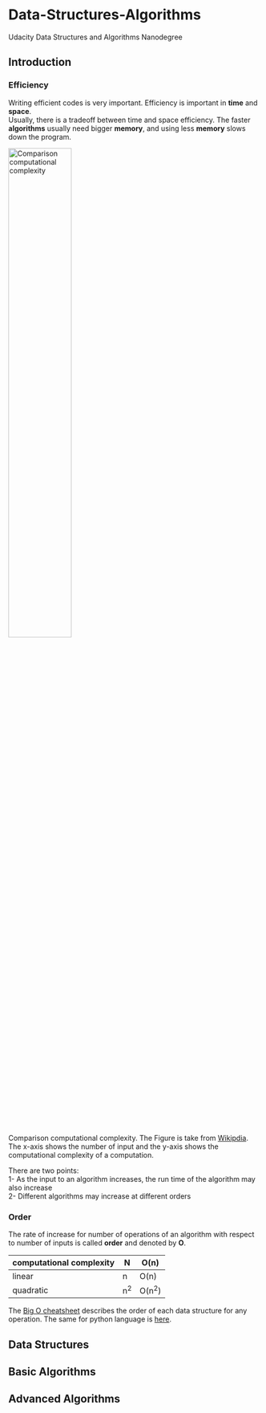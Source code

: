 # Data-Structures-Algorithms
Udacity Data Structures and Algorithms Nanodegree

## Introduction
### Efficiency
Writing efficient codes is very important. Efficiency is important in **time** and **space**.    
Usually, there is a tradeoff between time and space efficiency. The faster **algorithms** usually need bigger **memory**, and using less **memory** slows down the program.

<img alt="Comparison computational complexity" src="https://upload.wikimedia.org/wikipedia/commons/7/7e/Comparison_computational_complexity.svg" width="50%">      

Comparison computational complexity. The Figure is take from [Wikipdia](https://upload.wikimedia.org/wikipedia/commons/7/7e/Comparison_computational_complexity.svg). The x-axis shows the number of input and the y-axis shows the computational complexity of a computation.

There are two points:    
1- As the input to an algorithm increases, the run time  of the algorithm may also increase     
2- Different algorithms may increase at different orders

### Order
The rate of increase for number of operations of an algorithm with respect to number of inputs is called **order** and denoted by **O**.

computational complexity | N | **O**(n)
--- | --- | ---
linear | n | O(n)
quadratic | n<sup>2</sup> | O(n<sup>2</sup>)

The [Big O cheatsheet](https://www.bigocheatsheet.com/) describes the order of each data structure for any operation. The same for python language is [here](https://wiki.python.org/moin/TimeComplexity).

## Data Structures

## Basic Algorithms

## Advanced Algorithms
